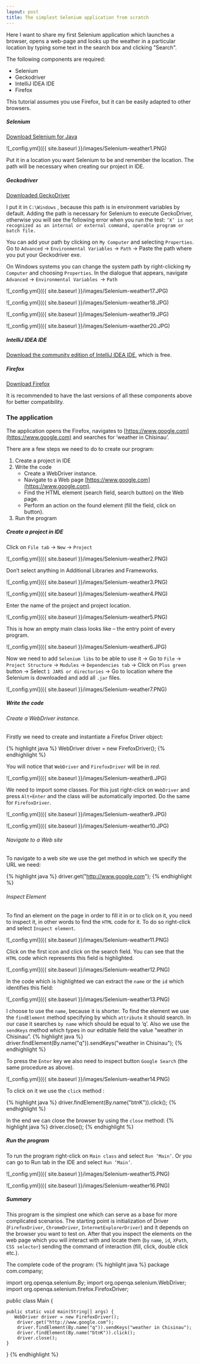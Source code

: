 ```yaml
---
layout: post
title: The simplest Selenium application from scratch
---
```



Here I want to share my first Selenium application which launches a browser, opens a web-page and looks up the weather in a particular location by typing some text in the search box and clicking "Search". 

The following components are required: 

 - Selenium
 - Geckodriver
 - IntelliJ IDEA IDE 
 - Firefox 

This tutorial assumes you use Firefox, but it can be easily adapted to other browsers.
                                                                                                                                                                                      

##### Selenium
[Download Selenium for Java](http://www.seleniumhq.org/download/)

![_config.yml]({{ site.baseurl }}/images/Selenium-weather1.PNG)



Put it in a location you want Selenium to be and remember the location. The path will be necessary when creating our project in IDE.


##### Geckodriver
[Downloaded GeckoDriver](https://github.com/mozilla/geckodriver/releases)

 I put it in `C:\Windows` , because this path is in environment variables by default.
Adding the path is necessary for Selenium to execute GeckoDriver, otherwise you will see the following error when you run the test:
`‘X’ is not recognized as an internal or external command, operable program or batch file.`

You can add your path by clicking on `My Computer` and selecting `Properties`. 
Go to `Advanced` -> `Environmental Variables` -> `Path` -> Paste the path where you put your Geckodriver exe.


On Windows systems you can change the system path by right-clicking `My Computer` and choosing `Properties`. In the dialogue that appears, navigate `Advanced` -> `Environmental Variables `-> `Path`

![_config.yml]({{ site.baseurl }}/images/Selenium-weather17.JPG)

![_config.yml]({{ site.baseurl }}/images/Selenium-weather18.JPG)

![_config.yml]({{ site.baseurl }}/images/Selenium-weather19.JPG)

![_config.yml]({{ site.baseurl }}/images/Selenium-waether20.JPG)


##### IntelliJ IDEA IDE
[Download the community edition of IntelliJ IDEA IDE](https://www.jetbrains.com/idea/download/#section=windows), which is free.

##### Firefox
[Download Firefox](https://www.mozilla.org/en-US/firefox/new/)


It is recommended to have the last versions of all these components above for better compatibility.







### The application 
The application opens the Firefox, navigates to [https://www.google.com](https://www.google.com) and searches for ‘weather in Chisinau’.

There are a few steps we need to do to create our program: 
1.	Create a project in IDE
2.	Write the code 
	* Create a WebDriver instance.
	* Navigate to a Web page [https://www.google.com](https://www.google.com).
	* Find the HTML element (search field, search button) on the Web page.
	* Perform an action on the found element (fill the field, click on button).
3.	Run the program

##### Create a project in IDE 
Click on `File tab` -> `New` -> `Project`

![_config.yml]({{ site.baseurl }}/images/Selenium-weather2.PNG)

Don’t select anything in Additional Libraries and Frameworks.

![_config.yml]({{ site.baseurl }}/images/Selenium-weather3.PNG)

![_config.yml]({{ site.baseurl }}/images/Selenium-weather4.PNG)

Enter the name of the project and project location.

![_config.yml]({{ site.baseurl }}/images/Selenium-weather5.PNG)

This is how an empty main class looks like – the entry point of every program.

![_config.yml]({{ site.baseurl }}/images/Selenium-weather6.JPG)

Now we need to add `Selenium libs` to be able to use it -> Go to `File` -> `Project Structure` -> `Modules` -> `Dependencies tab` -> Click on `Plus green` button -> Select `1 JARS or directories` -> Go to location where the Selenium is downloaded and add all `.jar` files.

![_config.yml]({{ site.baseurl }}/images/Selenium-weather7.PNG)

##### Write the code

###### Create a WebDriver instance.

Firstly we need to create and instantiate a Firefox Driver object:

{% highlight java %}
WebDriver driver = new FirefoxDriver();
{% endhighlight %}

You will notice that `WebDriver` and `FirefoxDriver` will be in *red*. 


![_config.yml]({{ site.baseurl }}/images/Selenium-weather8.JPG)

We need to import some classes. For this just right-click on `WebDriver` and press `Alt+Enter` and the class will be automatically imported.
Do the same for `FirefoxDriver`.

![_config.yml]({{ site.baseurl }}/images/Selenium-weather9.JPG)

![_config.yml]({{ site.baseurl }}/images/Selenium-weather10.JPG)

###### Navigate to a Web site
To navigate to a web site we use the get method in which we specify the URL we need:

{% highlight java %}
driver.get("http://www.google.com");
{% endhighlight %}

###### Inspect Element

To find an element on the page in order to fill it in or to click on it, you need to inspect it, in other words to find the `HTML` code for it.
To do so right-click and select `Inspect element`.


![_config.yml]({{ site.baseurl }}/images/Selenium-weather11.PNG)

Click on the first icon and click on the search field.
You can see that the `HTML` code which represents this field is highlighted.

![_config.yml]({{ site.baseurl }}/images/Selenium-weather12.PNG)

In the code which is highlighted we can extract the `name` or the `id` which identifies this field:

![_config.yml]({{ site.baseurl }}/images/Selenium-weather13.PNG)

I choose to use the `name`, because it is shorter.
To find the element we use the `findElement` method specifying by which `attribute` it should search.
In our case it searches `by name` which should be equal to ‘q’. Also we use the `sendKeys` method which types in our editable field the value “weather in Chisinau”. 
{% highlight java %}
driver.findElement(By.name("q")).sendKeys("weather in Chisinau");
{% endhighlight %}

To press the `Enter` key we also need to inspect button `Google Search` (the same procedure as above).

![_config.yml]({{ site.baseurl }}/images/Selenium-weather14.PNG)


To click on it we use the ```click``` method :

{% highlight java %}
driver.findElement(By.name("btnK")).click();
{% endhighlight %}



In the end we can close the browser by using the ```close``` method:
{% highlight java %}
driver.close();
{% endhighlight %}

##### Run the program
To run the program right-click on `Main class` and select `Run ‘Main’`.
Or you can go to Run tab in the IDE and select `Run ‘Main’`.


![_config.yml]({{ site.baseurl }}/images/Selenium-weather15.PNG)

![_config.yml]({{ site.baseurl }}/images/Selenium-weather16.PNG)

##### Summary
This program is the simplest one which can serve as a base for more complicated scenarios. 
The starting point is initialization of Driver (`FirefoxDriver`, `ChromeDriver`, `InternetExplorerDriver`) and it depends on the browser you want to test on. After that you inspect the elements on the web page which you will interact with and locate them (`by` `name`, `id`, `XPath`, `CSS selector`) sending the command of interaction (fill, click, double click etc.). 

The complete code of the program: 
{% highlight java %}
package com.company;

import org.openqa.selenium.By;
import org.openqa.selenium.WebDriver;
import org.openqa.selenium.firefox.FirefoxDriver;


public class Main {

    public static void main(String[] args) {
       WebDriver driver = new FirefoxDriver();
        driver.get("http://www.google.com");
        driver.findElement(By.name("q")).sendKeys("weather in Chisinau");
        driver.findElement(By.name("btnK")).click();
        driver.close();
    }
}
{% endhighlight %}
